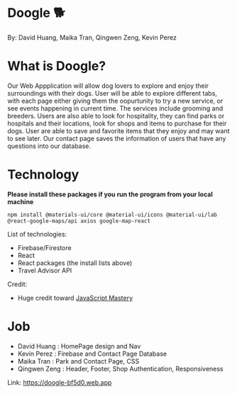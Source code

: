 # Doogle 🐕

By: David Huang, Maika Tran, Qingwen Zeng, Kevin Perez

# What is Doogle?

Our Web Appplication will allow dog lovers to explore and enjoy their surroundings with their dogs.
User will be able to explore different tabs, with each page either giving them the oopurtunity to try a new service, or see events happening in current time. The services include grooming and breeders. Users are also able to look for hospitality, they can find parks or hospitals and their locations, look for shops and items to purchase for their dogs.
User are able to save and favorite items that they enjoy and may want to see later. Our contact page saves the information of users that have any questions into our database.

# Technology

**Please install these packages if you run the program from your local machine**

```
npm install @materials-ui/core @material-ui/icons @material-ui/lab @react-google-maps/api axios google-map-react

```

List of technologies:

- Firebase/Firestore
- React
- React packages (the install lists above)
- Travel Advisor API

Credit:

- Huge credit toward [JavaScript Mastery]("https://youtube.com/watch?v=UKdQjQX1Pko&si=EnSIkaIECMiOmarE")

# Job

- David Huang : HomePage design and Nav
- Kevin Perez : Firebase and Contact Page Database
- Maika Tran : Park and Contact Page, CSS
- Qingwen Zeng : Header, Footer, Shop Authentication, Responsiveness

Link: https://doogle-bf5d0.web.app
